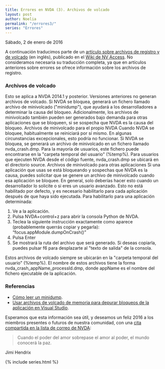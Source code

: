 ```yaml
---
title: Errores en NVDA (3). Archivos de volcado
layout: post
author: Noelia
permalink: "/errores3/"
series: "Errores"
---
```

<footer>Sábado, 2 de enero de 2016</footer>

A continuación traducimos parte de un [artículo sobre archivos de registro y de volcado](https://github.com/nvaccess/nvda/wiki/LogFilesAndCrashDumps) (en inglés), publicado en el [Wiki de NV Access](https://github.com/nvaccess/nvda/wiki).
No consideramos necesaria su traducción completa, ya que en artículos anteriores sobre errores se ofrece información sobre los archivos de registro.

### Archivos de volcado ###

Esto se aplica a NVDA 2014.1 y posterior. Versiones anteriores no generan archivos de volcado.
Si NVDA se bloquea, generará un fichero llamado archivo de minivolcado ("minidump"), que ayudará a los desarrolladores a determinar la causa del bloqueo. Adicionalmente, los archivos de minivolcado también pueden ser generados bajo demanda para otras aplicaciones que se bloqueen, si se sospecha que NVDA es la causa del bloqueo.
Archivos de minivolcado para el propio NVDA
Cuando NVDA se bloquee, habitualmente se reiniciará por sí mismo. En algunas circunstancias excepcionales, esto podría no funcionar.
Si NVDA se bloquea, se generará un archivo de minivolcado en un fichero llamado nvda_crash.dmp. Para la mayoría de usuarios, este fichero puede encontrarse en la "carpeta temporal del usuario" (%temp%). Para usuarios que ejecuten NVDA desde el código fuente, nvda_crash.dmp se ubicará en el directorio source.
Archivos de minivolcado para otras aplicaciones
Si una aplicación que usas se está bloqueando y sospechas que NVDA es la causa, puedes solicitar que se genere un archivo de minivolcado cuando esa aplicación se bloquee. En general, solo deberías hacer esto cuando un desarrollador lo solicite o si eres un usuario avanzado. Esto no está habilitado por defecto, y es necesario habilitarlo para cada aplicación después de que haya sido ejecutada.
Para habilitarlo para una aplicación determinada:

1. Ve a la aplicación.
2. Pulsa NVDA+control+z para abrir la consola Python de NVDA.
3. Teclea la siguiente instrucción exactamente como aparece (probablemente querrás copiar y pegarla):
<q>focus.appModule.dumpOnCrash()</q>
4. Pulsa Enter
5. Se mostrará la ruta del archivo que será generado. Si deseas copiarla, puedes pulsar f6 para desplazarte al "texto de salida" de la consola.

Estos archivos de volcado siempre se ubicarán en la "carpeta temporal del usuario" (%temp%). El nombre de estos archivos tiene la forma nvda_crash_appName_processId.dmp, donde appName es el nombre del fichero ejecutable de la aplicación.

### Referencias ###

- [Cómo leer un minidump](https://norfipc.com/recuperar/como-leer-minidump-saber-provoca-error-pantalla-azul.php).
- [Usar archivos de volcado de memoria para depurar bloqueos de la aplicación en Visual Studio](https://msdn.microsoft.com/es-es/library/d5zhxt22.aspx).

Esperamos que esta información sea útil, y deseamos un feliz 2016 a los miembros presentes o futuros de nuestra comunidad, con una [cita compartida en la lista de correo de NVDA](https://es.groups.yahoo.com/neo/groups/nvdaespanol/conversations/messages/24189):

> Cuando el poder del amor sobrepase el amor al poder, el mundo conocerá la paz.

Jimi Hendrix

{% include series.html %}